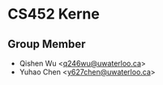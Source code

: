 # CS452 Kerne

## Group Member

- Qishen Wu \<q246wu@uwaterloo.ca\>
- Yuhao Chen \<y627chen@uwaterloo.ca\>